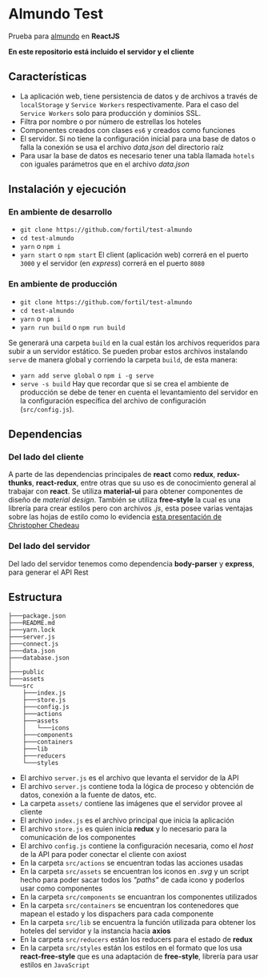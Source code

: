 # Almundo Test
Prueba para [almundo](https://almundo.com.co/) en **ReactJS**

**En este repositorio está incluido el servidor y el cliente**

## Características
* La aplicación web, tiene persistencia de datos y de archivos a través de `localStorage` y `Service Workers` respectivamente. Para el caso del `Service Workers` solo para producción y dominios SSL.
* Filtra por nombre o por número de estrellas los hoteles
* Componentes creados con clases `es6` y creados como funciones
* El servidor. Si no tiene la configuración inicial para una base de datos o falla la conexión se usa el archivo _data.json_ del directorio raíz
* Para usar la base de datos es necesario tener una tabla llamada `hotels` con iguales parámetros que en el archivo _data.json_

## Instalación y ejecución
### En ambiente de desarrollo
* `git clone https://github.com/fortil/test-almundo`
* `cd test-almundo`
* `yarn` o `npm i`
* `yarn start` o `npm start`
El client (aplicación web) correrá en el puerto `3000` y el servidor (en _express_) correrá en el puerto `8080`

### En ambiente de producción
* `git clone https://github.com/fortil/test-almundo`
* `cd test-almundo`
* `yarn` o `npm i`
* `yarn run build` o `npm run build`

Se generará una carpeta `build` en la cual están los archivos requeridos para subir a un servidor estático.
Se pueden probar estos archivos instalando `serve` de manera global y corriendo la carpeta `build`, de esta manera:
* `yarn add serve global` o `npm i -g serve`
* `serve -s build`
Hay que recordar que si se crea el ambiente de producción se debe de tener en cuenta el levantamiento del servidor en la configuración específica del archivo de configuración (`src/config.js`).

## Dependencias
### Del lado del cliente
A parte de las dependencias principales de **react** como **redux**, **redux-thunks**, **react-redux**, entre otras que su uso es de conocimiento general al trabajar con **react**. Se utiliza **material-ui** para obtener componentes de diseño de _material design_. También se utiliza **free-style** la cual es una librería para crear estilos pero con archivos _.js_, esta posee varias ventajas sobre las hojas de estilo como lo evidencia [esta presentación de Christopher Chedeau](https://speakerdeck.com/vjeux/react-css-in-js)

### Del lado del servidor
Del lado del servidor tenemos como dependencia **body-parser** y **express**, para generar el API Rest

## Estructura
```
├───package.json
├───README.md
├───yarn.lock
├───server.js
├───connect.js
├───data.json
├───database.json
│   
├───public
├───assets
└───src
    ├───index.js
    ├───store.js
    ├───config.js
    ├───actions
    ├───assets
    │   └───icons
    ├───components
    ├───containers
    ├───lib
    ├───reducers 
    └───styles
```
* El archivo `server.js` es el archivo que levanta el servidor de la API
* El archivo `server.js` contiene toda la lógica de proceso y obtención de datos, conexión a la fuente de datos, etc.
* La carpeta `assets/` contiene las imágenes que el servidor provee al cliente
* El archivo `index.js` es el archivo principal que inicia la aplicación
* El archivo `store.js` es quien inicia **redux** y lo necesario para la comunicación de los componentes
* El archivo `config.js` contiene la configuración necesaria, como el _host_ de la API para poder conectar el cliente con axiost
* En la carpeta `src/actions` se encuentran todas las acciones usadas
* En la carpeta `src/assets` se encuentran los iconos en _.svg_ y un script hecho para poder sacar todos los _"paths"_ de cada icono y poderlos usar como componentes
* En la carpeta `src/components` se encuantran los componentes utilizados
* En la carpeta `src/containers` se encuentran los contenedores que mapean el estado y los dispachers para cada componente
* En la carpeta `src/lib` se encuentra la función utilizada para obtener los hoteles del servidor y la instancia hacia **axios**
* En la carpeta `src/reducers` están los reducers para el estado de **redux**
* En la carpeta `src/styles` están los estilos en el formato que los usa **react-free-style** que es una adaptación de **free-style**, librería para usar estilos en `JavaScript`